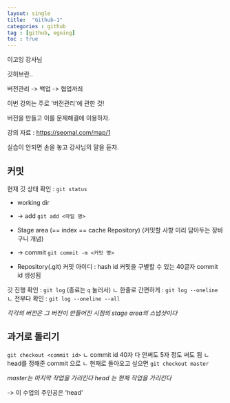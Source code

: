 ```yaml
---
layout: single
title:  "Github-1"
categories : github
tag : [github, egoing]
toc : true
---
```


이고잉 강사님



깃허브란..

버전관리 -> 백업 -> 협업까즤

이번 강의는 주로 '버전관리'에 관한 것!

버전을 만들고 이를 문제해결에 이용하자.

강의 자료 : 
 https://seomal.com/map/1

실습이 안되면 손을 놓고 강사님의 말을 듣자.



## 커밋
현재 깃 상태 확인 : `git status`

+ working dir

+ -> add
`git add <파일 명>`

+ Stage area (== index == cache Repository)
(커밋할 사항 미리 담아두는 장바구니 개념)

+ -> commit
`git commit -m <커밋 명>`

+ Repository(.git)
커밋 아이디 : hash id
 커밋을 구별할 수 있는 40글자 commit id 생성됨

깃 진행 확인 : `git log`  (종료는 `q` 눌러서)
 ㄴ 한줄로 간편하게 : `git log --oneline`
 ㄴ 전부다 확인 :   `git log --oneline --all`

*각각의 버전은 그 버전이 만들어진 시점의 stage area의 스냅샷이다*


## 과거로 돌리기
`git checkout <commit id>`
 ㄴ commit id 40자 다 안써도 5자 정도 써도 됨
 ㄴ head를 정해준 commit 으로 
 ㄴ 현재로 돌아오고 싶으면 `git checkout master`

*master는 마지막 작업을 가리킨다*
*head 는 현재 작업을 가리킨다*



-> 이 수업의 주인공은 'head'